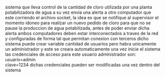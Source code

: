 sistema que lleva control de la cantidad de cloro utilizada por una planta potabilizadora de agua
a su vez envia una alerta a otro computador que este corriendo el archivo socket, la idea es que se 
notifique al supervisor el momento idoneo para realizar un nuevo pedido de cloro para que no se pause
la produccion de agua potabilizada, antes de poder enviar dicha alerta ambos computadores deben estar
interconectados a traves de la red y configuradas de forma tal que permitan conexion con terceros
dicho sistema puede crear variable cantidad de usuarios pero habra unicamente un administrador 
y este se creara automaticamente una vez inicie el sistema
las credenciales de acceso para este usuario administrador son: 
usuario=admin  
clave=1234
dichas credenciales pueden ser modificadas una vez dentro del sistema
